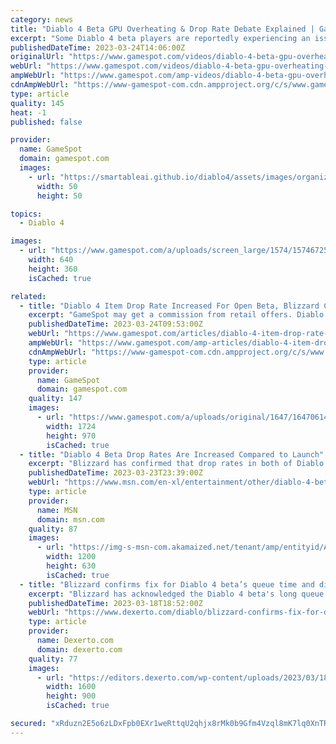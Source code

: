 ```yaml
---
category: news
title: "Diablo 4 Beta GPU Overheating & Drop Rate Debate Explained | GameSpot News"
excerpt: "Some Diablo 4 beta players are reportedly experiencing an issue that is causing their GPUs to overheat and break. The early access beta ran from March 17-19 for those who had preordered the game and ..."
publishedDateTime: 2023-03-24T14:06:00Z
originalUrl: "https://www.gamespot.com/videos/diablo-4-beta-gpu-overheating-drop-rate-debate-explained-gamespot-news/2300-6460982/"
webUrl: "https://www.gamespot.com/videos/diablo-4-beta-gpu-overheating-drop-rate-debate-explained-gamespot-news/2300-6460982/"
ampWebUrl: "https://www.gamespot.com/amp-videos/diablo-4-beta-gpu-overheating-drop-rate-debate-explained-gamespot-news/2300-6460982/"
cdnAmpWebUrl: "https://www-gamespot-com.cdn.ampproject.org/c/s/www.gamespot.com/amp-videos/diablo-4-beta-gpu-overheating-drop-rate-debate-explained-gamespot-news/2300-6460982/"
type: article
quality: 145
heat: -1
published: false

provider:
  name: GameSpot
  domain: gamespot.com
  images:
    - url: "https://smartableai.github.io/diablo4/assets/images/organizations/gamespot.com-50x50.jpg"
      width: 50
      height: 50

topics:
  - Diablo 4

images:
  - url: "https://www.gamespot.com/a/uploads/screen_large/1574/15746725/4116417-news0324_v0.jpg"
    width: 640
    height: 360
    isCached: true

related:
  - title: "Diablo 4 Item Drop Rate Increased For Open Beta, Blizzard Confirms"
    excerpt: "GameSpot may get a commission from retail offers. Diablo IV's early access beta and open beta feature higher than normal drop rates, Blizzard has confirmed. The news comes via Diablo general manager ..."
    publishedDateTime: 2023-03-24T09:53:00Z
    webUrl: "https://www.gamespot.com/articles/diablo-4-item-drop-rate-increased-for-open-beta-blizzard-confirms/1100-6512691/"
    ampWebUrl: "https://www.gamespot.com/amp-articles/diablo-4-item-drop-rate-increased-for-open-beta-blizzard-confirms/1100-6512691/"
    cdnAmpWebUrl: "https://www-gamespot-com.cdn.ampproject.org/c/s/www.gamespot.com/amp-articles/diablo-4-item-drop-rate-increased-for-open-beta-blizzard-confirms/1100-6512691/"
    type: article
    provider:
      name: GameSpot
      domain: gamespot.com
    quality: 147
    images:
      - url: "https://www.gamespot.com/a/uploads/original/1647/16470614/4116319-diablo4droprateincreasedforbeta.jpg"
        width: 1724
        height: 970
        isCached: true
  - title: "Diablo 4 Beta Drop Rates Are Increased Compared to Launch"
    excerpt: "Blizzard has confirmed that drop rates in both of Diablo 4's betas are at increased levels compared to how they will be at launch. Earning loot is at the heart of every ARPG experience and Diablo 4 ..."
    publishedDateTime: 2023-03-23T23:39:00Z
    webUrl: "https://www.msn.com/en-xl/entertainment/other/diablo-4-beta-drop-rates-are-increased-compared-to-launch/ar-AA190ni2"
    type: article
    provider:
      name: MSN
      domain: msn.com
    quality: 87
    images:
      - url: "https://img-s-msn-com.akamaized.net/tenant/amp/entityid/AA190Ee0.img?h=630&w=1200&m=6&q=60&o=t&l=f&f=jpg"
        width: 1200
        height: 630
        isCached: true
  - title: "Blizzard confirms fix for Diablo 4 beta’s queue time and disconnect issues is in the works"
    excerpt: "Blizzard has acknowledged the Diablo 4 beta's long queue times and disconnect issues and confirmed the team is working to fix them."
    publishedDateTime: 2023-03-18T18:52:00Z
    webUrl: "https://www.dexerto.com/diablo/blizzard-confirms-fix-for-diablo-4-betas-queue-time-and-disconnect-issues-is-in-the-works-2090072/"
    type: article
    provider:
      name: Dexerto.com
      domain: dexerto.com
    quality: 77
    images:
      - url: "https://editors.dexerto.com/wp-content/uploads/2023/03/18/diablo-4-inarius-floating-header.jpg"
        width: 1600
        height: 900
        isCached: true

secured: "xRduzn2E5o6zLDxFpb0EXr1weRttqU2qhjx8rMk0b9Gfm4Vzql8mK7lq0XnTR6go/9dtSvKxdSX6Gey0sae1jXIVX2ZOmJDGCBzxs429QWCbgBJ9N6emcEn6ywfGT9Tk6atoJu4NO9TdmYDDRV9ujDat5HxdP2WuX2W+6lZLZpMMWdiRJlyZHkuXtFIDHLbwj0t51o8CwZBSgacEDBN/golh8T63hfRwbPV1cag4vXypZTEpnlyVOFoFWYOPmAwyRu7dmJXgWOmgUk16/MXrByM2poA5yMS3N77+NJzb/MTkIXC9Q3R7HVvuO6uQT5Jz+yyndBsq9CpYyyyhrAYsU07DOk4T9T11fVnD9aCZU2c=;XhSTLOL5X8Xy8RUiQqmM3w=="
---
```


